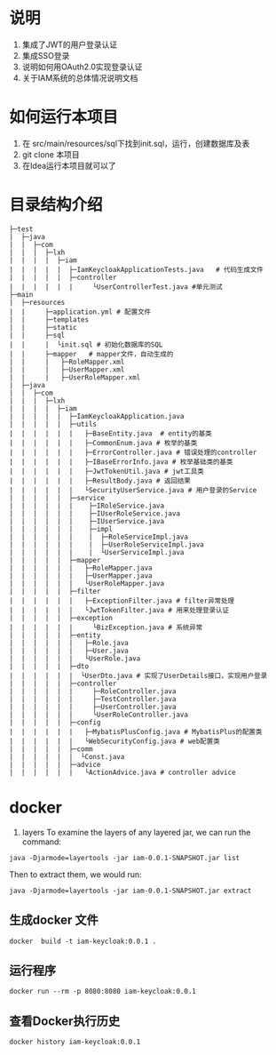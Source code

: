 # 说明
1. 集成了JWT的用户登录认证
2. 集成SSO登录
3. 说明如何用OAuth2.0实现登录认证
4. 关于IAM系统的总体情况说明文档

# 如何运行本项目
1. 在 src/main/resources/sql下找到init.sql，运行，创建数据库及表
2. git clone 本项目
3. 在Idea运行本项目就可以了

# 目录结构介绍
```text
├─test
|  ├─java
|  |  ├─com
|  |  |  ├─lxh
|  |  |  |  ├─iam
|  |  |  |  |  ├─IamKeycloakApplicationTests.java   # 代码生成文件
|  |  |  |  |  ├─controller
|  |  |  |  |  |     └UserControllerTest.java #单元测试
├─main
|  ├─resources
|  |     ├─application.yml # 配置文件
|  |     ├─templates
|  |     ├─static
|  |     ├─sql
|  |     |  └init.sql # 初始化数据库的SQL
|  |     ├─mapper   # mapper文件，自动生成的
|  |     |   ├─RoleMapper.xml
|  |     |   ├─UserMapper.xml
|  |     |   ├─UserRoleMapper.xml
|  ├─java
|  |  ├─com
|  |  |  ├─lxh
|  |  |  |  ├─iam
|  |  |  |  |  ├─IamKeycloakApplication.java
|  |  |  |  |  ├─utils
|  |  |  |  |  |   ├─BaseEntity.java  # entity的基类
|  |  |  |  |  |   ├─CommonEnum.java # 枚举的基类
|  |  |  |  |  |   ├─ErrorController.java # 错误处理的controller 
|  |  |  |  |  |   ├─IBaseErrorInfo.java # 枚举基础类的基类
|  |  |  |  |  |   ├─JwtTokenUtil.java # jwt工具类
|  |  |  |  |  |   ├─ResultBody.java # 返回结果
|  |  |  |  |  |   └SecurityUserService.java # 用户登录的Service
|  |  |  |  |  ├─service
|  |  |  |  |  |    ├─IRoleService.java
|  |  |  |  |  |    ├─IUserRoleService.java
|  |  |  |  |  |    ├─IUserService.java
|  |  |  |  |  |    ├─impl
|  |  |  |  |  |    |  ├─RoleServiceImpl.java
|  |  |  |  |  |    |  ├─UserRoleServiceImpl.java
|  |  |  |  |  |    |  └UserServiceImpl.java
|  |  |  |  |  ├─mapper
|  |  |  |  |  |   ├─RoleMapper.java
|  |  |  |  |  |   ├─UserMapper.java
|  |  |  |  |  |   └UserRoleMapper.java
|  |  |  |  |  ├─filter
|  |  |  |  |  |   ├─ExceptionFilter.java # filter异常处理
|  |  |  |  |  |   └JwtTokenFilter.java # 用来处理登录认证
|  |  |  |  |  ├─exception
|  |  |  |  |  |     └BizException.java # 系统异常
|  |  |  |  |  ├─entity
|  |  |  |  |  |   ├─Role.java
|  |  |  |  |  |   ├─User.java
|  |  |  |  |  |   └UserRole.java
|  |  |  |  |  ├─dto
|  |  |  |  |  |  └UserDto.java # 实现了UserDetails接口，实现用户登录
|  |  |  |  |  ├─controller
|  |  |  |  |  |     ├─RoleController.java
|  |  |  |  |  |     ├─TestController.java
|  |  |  |  |  |     ├─UserController.java
|  |  |  |  |  |     └UserRoleController.java
|  |  |  |  |  ├─config
|  |  |  |  |  |   ├─MybatisPlusConfig.java # MybatisPlus的配置类
|  |  |  |  |  |   └WebSecurityConfig.java # web配置类
|  |  |  |  |  ├─comm
|  |  |  |  |  |  └Const.java
|  |  |  |  |  ├─advice
|  |  |  |  |  |   └ActionAdvice.java # controller advice
```

# docker 
1. layers
To examine the layers of any layered jar, we can run the command:
```shell script
java -Djarmode=layertools -jar iam-0.0.1-SNAPSHOT.jar list
```

Then to extract them, we would run:
```shell script
java -Djarmode=layertools -jar iam-0.0.1-SNAPSHOT.jar extract
```
## 生成docker 文件
```shell script
docker  build -t iam-keycloak:0.0.1 .  
```

## 运行程序
```shell script
docker run --rm -p 8080:8080 iam-keycloak:0.0.1
```
## 查看Docker执行历史 
```shell script
docker history iam-keycloak:0.0.1
```